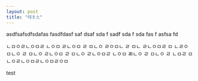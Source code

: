 ```yaml
---
layout: post
title: "테ㅐ스"
---
```



asdfsafsdfsdafas
fasdfdasf
saf
dsaf
sda
f
sadf
sda
f
sda
fas
f
asfsa
fd




ㄴㅁㅇㄹㄴㅇㅁㄹ
ㄴㅇㅁ
ㄹㄴㅇㅁ
ㄹ
ㅁㄴㅇ
ㄹㅇㅁㄴ
ㄹ
ㅁㄴ
ㄹㄴㅇㅁㄹ
ㅁ
ㄴㄹㅇ
ㅁㄴㅇ
ㄹ
ㅁㄴㅇ
ㄹㄴㅇㅁ
ㄹ
ㅁㄴㅇ
ㄹㄴㅇㅁㄹ
ㄴㅇㅁ
ㄻㄴㅇ
ㄹ
ㅁㄴㅇ
ㄹ
ㄴㅁㄹ
ㅁㄴㅇㄹㄴㅇㅁㄹㄴㅇㅁㄹㅇㅁ

test
